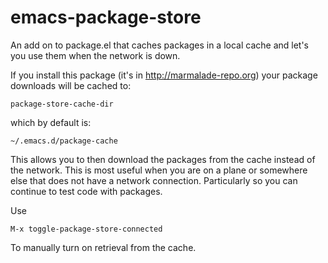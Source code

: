 emacs-package-store
===================

An add on to package.el that caches packages in a local cache and
let's you use them when the network is down.

If you install this package (it's in http://marmalade-repo.org) your
package downloads will be cached to:

```
package-store-cache-dir
```

which by default is:

```
~/.emacs.d/package-cache
```

This allows you to then download the packages from the cache instead
of the network.  This is most useful when you are on a plane or
somewhere else that does not have a network connection.  Particularly
so you can continue to test code with packages.


Use 

```
M-x toggle-package-store-connected
```

To manually turn on retrieval from the cache.

